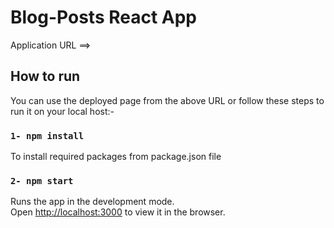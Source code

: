 # Blog-Posts React App

Application URL ==>

## How to run

You can use the deployed page from the above URL or follow these steps to run it on your local host:-



### `1- npm install`

To install required packages from package.json file 

### `2- npm start`

Runs the app in the development mode.\
Open [http://localhost:3000](http://localhost:3000) to view it in the browser.


